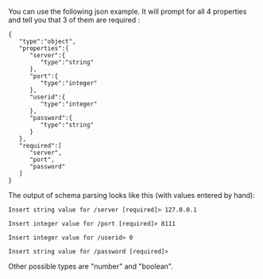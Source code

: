 You can use the following json example. It will prompt for all 4 properties and tell you that 3 of them are required :
```
{  
   "type":"object",
   "properties":{  
      "server":{  
         "type":"string"
      },
      "port":{  
         "type":"integer"
      },
      "userid":{  
         "type":"integer"
      },
      "password":{  
         "type":"string"
      }
   },
   "required":[  
      "server",
      "port",
	  "password"
   ]
}
```
The output of schema parsing looks like this (with values entered by hand):
```
Insert string value for /server [required]> 127.0.0.1

Insert integer value for /port [required]> 8111

Insert integer value for /userid> 0

Insert string value for /password [required]>
```

Other possible types are "number" and "boolean".
